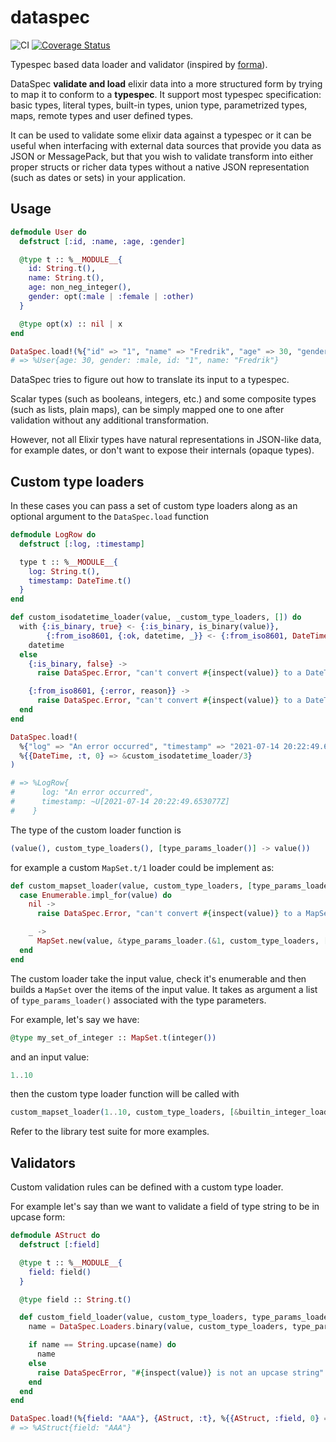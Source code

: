 # dataspec

![CI](https://github.com/visciang/dataspec/workflows/CI/badge.svg) [![Coverage Status](https://coveralls.io/repos/github/visciang/dataspec/badge.svg?branch=master)](https://coveralls.io/github/visciang/dataspec?branch=master)

Typespec based data loader and validator (inspired by [forma](https://github.com/soundtrackyourbrand/forma)).

DataSpec **validate and load** elixir data into a more structured form
by trying to map it to conform to a **typespec**. It support most typespec
specification: basic types, literal types, built-in types, union type,
parametrized types, maps, remote types and user defined types.

It can be used to validate some elixir data against a typespec or it
can be useful when interfacing with external data sources that provide
you data as JSON or MessagePack, but that you wish to validate transform
into either proper structs or richer data types without a native
JSON representation (such as dates or sets) in your application.

## Usage

```elixir
defmodule User do
  defstruct [:id, :name, :age, :gender]

  @type t :: %__MODULE__{
    id: String.t(),
    name: String.t(),
    age: non_neg_integer(),
    gender: opt(:male | :female | :other)
  }

  @type opt(x) :: nil | x
end

DataSpec.load!(%{"id" => "1", "name" => "Fredrik", "age" => 30, "gender" => :male}, {User, :t})
# => %User{age: 30, gender: :male, id: "1", name: "Fredrik"}
```

DataSpec tries to figure out how to translate its input to a typespec.

Scalar types (such as booleans, integers, etc.) and some composite types (such as lists, plain maps), can be simply mapped one to one after validation without any additional transformation. 

However, not all Elixir types have natural representations in JSON-like data, for example dates, or don't want to expose their internals (opaque types).

## Custom type loaders

In these cases you can pass a set of custom type loaders along as an optional argument
to the `DataSpec.load` function

```elixir
defmodule LogRow do
  defstruct [:log, :timestamp]

  type t :: %__MODULE__{
    log: String.t(),
    timestamp: DateTime.t()
  }
end

def custom_isodatetime_loader(value, _custom_type_loaders, []) do
  with {:is_binary, true} <- {:is_binary, is_binary(value)},
        {:from_iso8601, {:ok, datetime, _}} <- {:from_iso8601, DateTime.from_iso8601(value)} do
    datetime
  else
    {:is_binary, false} ->
      raise DataSpec.Error, "can't convert #{inspect(value)} to a DateTime.t/0"

    {:from_iso8601, {:error, reason}} ->
      raise DataSpec.Error, "can't convert #{inspect(value)} to a DateTime.t/0 (#{inspect(reason)})"
  end
end

DataSpec.load!(
  %{"log" => "An error occurred", "timestamp" => "2021-07-14 20:22:49.653077Z"},
  %{{DateTime, :t, 0} => &custom_isodatetime_loader/3}
)

# => %LogRow{
#      log: "An error occurred",
#      timestamp: ~U[2021-07-14 20:22:49.653077Z]
#    }
```

The type of the custom loader function is

```elixir
(value(), custom_type_loaders(), [type_params_loader()] -> value())
```

for example a custom `MapSet.t/1` loader could be implement as:

```elixir
def custom_mapset_loader(value, custom_type_loaders, [type_params_loader] do
  case Enumerable.impl_for(value) do
    nil ->
      raise DataSpec.Error, "can't convert #{inspect(value)} to a MapSet.t/1"

    _ ->
      MapSet.new(value, &type_params_loader.(&1, custom_type_loaders, []))
  end
end
```

The custom loader take the input value, check it's enumerable and then builds a `MapSet`
over the items of the input value. It takes as argument a list of `type_params_loader()` associated
with the type parameters.

For example, let's say we have:

```elixir
@type my_set_of_integer :: MapSet.t(integer())
```

and an input value:


```elixir
1..10
```

then the custom type loader function will be called with

```elixir
custom_mapset_loader(1..10, custom_type_loaders, [&builtin_integer_loader/3])
```

Refer to the library test suite for more examples.

## Validators

Custom validation rules can be defined with a custom type loader.

For example let's say than we want to validate a field of type string to be in upcase form:

```elixir
defmodule AStruct do
  defstruct [:field]

  @type t :: %__MODULE__{
    field: field()
  }

  @type field :: String.t()

  def custom_field_loader(value, custom_type_loaders, type_params_loaders) do
    name = DataSpec.Loaders.binary(value, custom_type_loaders, type_params_loaders)

    if name == String.upcase(name) do
      name
    else
      raise DataSpecError, "#{inspect(value)} is not an upcase string"
    end
  end
end

DataSpec.load!(%{field: "AAA"}, {AStruct, :t}, %{{AStruct, :field, 0} => &AStruct.custom_field_loader/3})
# => %AStruct{field: "AAA"}
```

